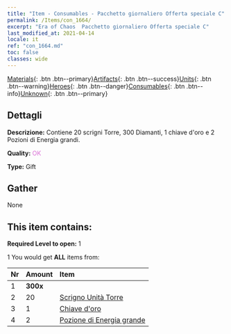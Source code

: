 ```yaml
---
title: "Item - Consumables - Pacchetto giornaliero Offerta speciale C"
permalink: /Items/con_1664/
excerpt: "Era of Chaos  Pacchetto giornaliero Offerta speciale C"
last_modified_at: 2021-04-14
locale: it
ref: "con_1664.md"
toc: false
classes: wide
---
```

 [Materials](/it/Items/){: .btn .btn--primary}[Artifacts](/it/Items/Artifacts/){: .btn .btn--success}[Units](/it/Items/Units/){: .btn .btn--warning}[Heroes](/it/Items/Heroes/){: .btn .btn--danger}[Consumables](/it/Items/Consumables/){: .btn .btn--info}[Unknown](/it/Items/Unknown/){: .btn .btn--primary}

## Dettagli
 **Descrizione:** Contiene 20 scrigni Torre, 300 Diamanti, 1 chiave d'oro e 2 Pozioni di Energia grandi.

 **Quality:** <span style="color: #DA70D6">OK</span>

 **Type:** Gift

## Gather

  None

## This item contains:

 **Required Level to open:** 1

 1 You would get **ALL** items  from:

  | Nr | Amount |     Item    |
  |:---|:-------|:------------|
  | 1 |  **300x** | <i class="fas fa-gem"/> |  | 
  | 2 | 20 | [Scrigno Unità Torre](/it/Items/con_1274/) | 
  | 3 | 1 | [Chiave d'oro](/it/Items/con_783/) | 
  | 4 | 2 | [Pozione di Energia grande](/it/Items/con_706/) | 
